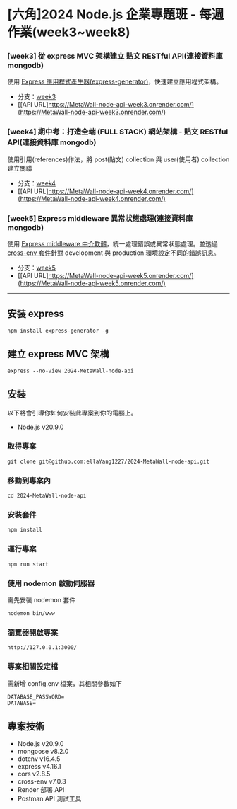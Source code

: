 # [六角]2024 Node.js 企業專題班 - 每週作業(week3~week8)

### [week3] 從 express MVC 架構建立 貼文 RESTful API(連接資料庫 mongodb)

使用 [Express 應用程式產生器(express-generator)](https://expressjs.com/zh-tw/starter/generator.html)，快速建立應用程式架構。

- 分支：[week3](https://github.com/ellaYang1227/2024-MetaWall-node-api/tree/week3)
- [[API URL]https://MetaWall-node-api-week3.onrender.com/](https://MetaWall-node-api-week3.onrender.com/)

### [week4] 期中考：打造全端 (FULL STACK) 網站架構 - 貼文 RESTful API(連接資料庫 mongodb)

使用引用(references)作法，將 post(貼文) collection 與 user(使用者) collection 建立關聯

- 分支：[week4](https://github.com/ellaYang1227/2024-MetaWall-node-api/tree/week4)
- [[API URL]https://MetaWall-node-api-week4.onrender.com/](https://MetaWall-node-api-week4.onrender.com/)

### [week5] Express middleware 異常狀態處理(連接資料庫 mongodb)

使用 [Express middleware 中介軟體](https://expressjs.com/zh-tw/guide/using-middleware.html)，統一處理錯誤或異常狀態處理。並透過 [cross-env 套件](https://www.npmjs.com/package/cross-env)針對 development 與 production 環境設定不同的錯誤訊息。

- 分支：[week5](https://github.com/ellaYang1227/2024-MetaWall-node-api/tree/week5)
- [[API URL]https://MetaWall-node-api-week5.onrender.com/](https://MetaWall-node-api-week5.onrender.com/)

---

## 安裝 express

```
npm install express-generator -g
```

## 建立 express MVC 架構

```
express --no-view 2024-MetaWall-node-api
```

## 安裝

以下將會引導你如何安裝此專案到你的電腦上。

- Node.js v20.9.0

### 取得專案

```
git clone git@github.com:ellaYang1227/2024-MetaWall-node-api.git
```

### 移動到專案內

```
cd 2024-MetaWall-node-api
```

### 安裝套件

```
npm install
```

### 運行專案

```
npm run start
```

### 使用 nodemon 啟動伺服器

需先安裝 nodemon 套件

```
nodemon bin/www
```

### 瀏覽器開啟專案

```
http://127.0.0.1:3000/
```

### 專案相關設定檔

需新增 config.env 檔案，其相關參數如下

```
DATABASE_PASSWORD=
DATABASE=
```

## 專案技術

- Node.js v20.9.0
- mongoose v8.2.0
- dotenv v16.4.5
- express v4.16.1
- cors v2.8.5
- cross-env v7.0.3
- Render 部署 API
- Postman API 測試工具
